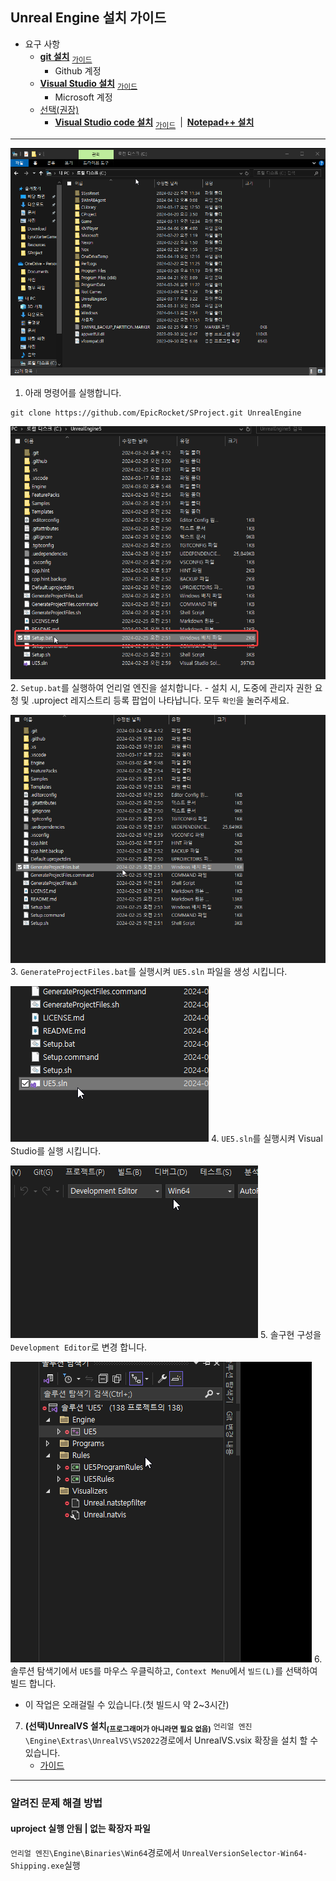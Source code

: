 ﻿
## Unreal Engine 설치 가이드

- 요구 사항
  * **[git 설치](https://git-scm.com/download/win)** <sub>[가이드](GUIDEGIT.md)</sub>
    - Github 계정
  * **[Visual Studio 설치](https://visualstudio.microsoft.com/ko/thank-you-downloading-visual-studio/?sku=Community&channel=Release&version=VS2022&source=VSLandingPage&cid=2030&passive=false)** <sub>[가이드](GUIDEVS.md)</sub>
    -  Microsoft 계정
  - <U>선택(권장)</U>
    * **[Visual Studio code 설치](https://code.visualstudio.com/docs/?dv=win64user)** <sub>[가이드](GUIDEVSCODE.md)</sub>&ensp;|&ensp;**[Notepad++ 설치](https://notepad-plus-plus.org/downloads/)**



****

![alt text](resource/explorer_U9sYViPZ2R.gif)
1. 아래 명령어를 실행합니다.

```shell
git clone https://github.com/EpicRocket/SProject.git UnrealEngine
```

![alt text](resource/joYW9fQiqM.png)
2. `Setup.bat`를 실행하여 언리얼 엔진을 설치합니다.
    - 설치 시, 도중에 관리자 권한 요청 및 .uproject 레지스트리 등록 팝업이 나타납니다. 모두 `확인`을 눌러주세요.

![alt text](resource/explorer_GcRDcXlhjL.gif)
3. `GenerateProjectFiles.bat`를 실행시켜 `UE5.sln` 파일을 생성 시킵니다.

![alt text](resource/explorer_bQVfCghslE.png)
4. `UE5.sln`를 실행시켜 Visual Studio를 실행 시킵니다.

![alt text](resource/devenv_hGb0nPpB76.gif)
5. 솔구현 구성을 `Development Editor`로 변경 합니다.

![alt text](resource/explorer_F2T4cU9ozu.gif)
6. 솔루션 탐색기에서 `UE5`를 마우스 우클릭하고, `Context Menu`에서 `빌드(L)`를 선택하여 빌드 합니다.
   - 이 작업은 오래걸릴 수 있습니다.(첫 빌드시 약 2~3시간)

7. **(선택)UnrealVS 설치<sub>(프로그래머가 아니라면 필요 없음)</sub>**
`언리얼 엔진\Engine\Extras\UnrealVS\VS2022`경로에서 UnrealVS.vsix 확장을 설치 할 수 있습니다.
    - [가이드](https://dev.epicgames.com/documentation/ko-kr/unreal-engine/using-the-unrealvs-extension-for-unreal-engine-cplusplus-projects?application_version=5.3)

****
### 알려진 문제 해결 방법

#### uproject 실행 안됨 | 없는 확장자 파일
`언리얼 엔진\Engine\Binaries\Win64`경로에서 `UnrealVersionSelector-Win64-Shipping.exe`실행